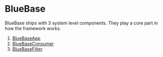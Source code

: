 # BlueBase

BlueBase ships with 3 system level components. They play a core part in how the framework works.

1. [BlueBaseApp](bluebaseapp.md)
2. [BlueBaseConsumer](bluebaseconsumer.md)
3. [BlueBaseFilter](https://github.com/BlueBaseJS/docs/tree/1995e2a3ac665c80915b14450689399e04896d57/components/bluebase/bluebasefilter.md)

